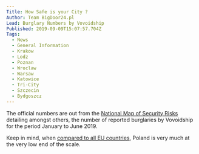 ```yaml
---
Title: How Safe is your City ?
Author: Team BigDoor24.pl
Lead: Burglary Numbers by Vovoidship
Published: 2019-09-09T15:07:57.704Z
Tags:
  - News
  - General Information
  - Krakow
  - Lodz
  - Poznan
  - Wroclaw
  - Warsaw
  - Katowice
  - Tri-City
  - Szczecin
  - Bydgoszcz
---
```

The official numbers are out from the [National Map of Security Risks](https://policja.maps.arcgis.com/apps/MapSeries/index.html?appid=b5fc08aaa8a54296b418383584313263) detailing amongst others, the number of reported burglaries by Vovoidship for the period January to June 2019.

Keep in mind, when [compared to all EU countries](https://ec.europa.eu/eurostat/statistics-explained/images/d/d9/Burglary_of_private_residential_premises%2C_2016_%28police-recorded_offences_per_100_000_inhabitants%29.png), Poland is very much at the very low  end of the scale.
